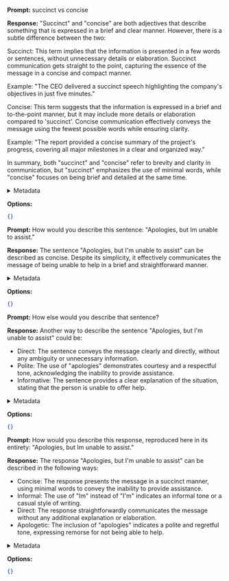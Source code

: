 **Prompt:**
succinct vs concise

**Response:**
"Succinct" and "concise" are both adjectives that describe something that is expressed in a brief and clear manner. However, there is a subtle difference between the two:

Succinct: This term implies that the information is presented in a few words or sentences, without unnecessary details or elaboration. Succinct communication gets straight to the point, capturing the essence of the message in a concise and compact manner.

Example: "The CEO delivered a succinct speech highlighting the company's objectives in just five minutes."

Concise: This term suggests that the information is expressed in a brief and to-the-point manner, but it may include more details or elaboration compared to 'succinct'. Concise communication effectively conveys the message using the fewest possible words while ensuring clarity.

Example: "The report provided a concise summary of the project's progress, covering all major milestones in a clear and organized way."

In summary, both "succinct" and "concise" refer to brevity and clarity in communication, but "succinct" emphasizes the use of minimal words, while "concise" focuses on being brief and detailed at the same time.

<details><summary>Metadata</summary>

- Duration: 13141 ms
- Datetime: 2023-09-07T09:59:18.295711
- Model: gpt-3.5-turbo-0613

</details>

**Options:**
```json
{}
```

**Prompt:**
How would you describe this sentence: "Apologies, but Im unable to assist."

**Response:**
The sentence "Apologies, but I'm unable to assist" can be described as concise. Despite its simplicity, it effectively communicates the message of being unable to help in a brief and straightforward manner.

<details><summary>Metadata</summary>

- Duration: 2512 ms
- Datetime: 2023-09-07T10:04:04.477244
- Model: gpt-3.5-turbo-0613

</details>

**Options:**
```json
{}
```

**Prompt:**
How else would you describe that sentence?

**Response:**
Another way to describe the sentence "Apologies, but I'm unable to assist" could be:

- Direct: The sentence conveys the message clearly and directly, without any ambiguity or unnecessary information.
- Polite: The use of "apologies" demonstrates courtesy and a respectful tone, acknowledging the inability to provide assistance.
- Informative: The sentence provides a clear explanation of the situation, stating that the person is unable to offer help.

<details><summary>Metadata</summary>

- Duration: 5159 ms
- Datetime: 2023-09-07T10:04:31.249873
- Model: gpt-3.5-turbo-0613

</details>

**Options:**
```json
{}
```

**Prompt:**
How would you describe this response, reproduced here in its entirety: "Apologies, but Im unable to assist."

**Response:**
The response "Apologies, but I'm unable to assist" can be described in the following ways:

- Concise: The response presents the message in a succinct manner, using minimal words to convey the inability to provide assistance.
- Informal: The use of "Im" instead of "I'm" indicates an informal tone or a casual style of writing.
- Direct: The response straightforwardly communicates the message without any additional explanation or elaboration.
- Apologetic: The inclusion of "apologies" indicates a polite and regretful tone, expressing remorse for not being able to help.

<details><summary>Metadata</summary>

- Duration: 7280 ms
- Datetime: 2023-09-07T10:07:00.875902
- Model: gpt-3.5-turbo-0613

</details>

**Options:**
```json
{}
```

